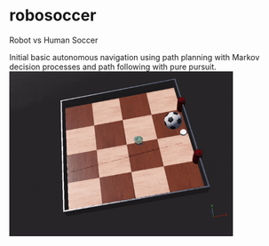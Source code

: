 # robosoccer
Robot vs Human Soccer


Initial basic autonomous navigation using path planning with Markov decision processes and path following with pure pursuit.
<img src="https://github.com/douglashuangg/robosoccer/blob/main/PurePursuit.gif" alt="GIF" style="max-width: 80%;">
